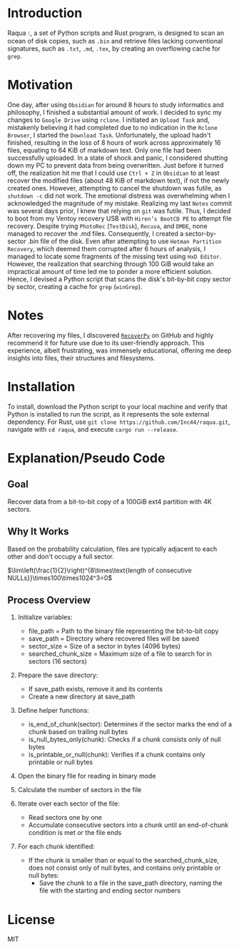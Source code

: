 # Introduction

Raqua 💧, a set of Python scripts and Rust program, is designed to scan an ocean of disk copies, such as `.bin` and retrieve files lacking conventional signatures, such as `.txt`, `.md`, `.tex`, by creating an overflowing cache for `grep`.

# Motivation

One day, after using `Obsidian` for around 8 hours to study informatics and philosophy, I finished a substantial amount of work. I decided to sync my changes to `Google Drive` using `rclone`. I initiated an `Upload Task` and, mistakenly believing it had completed due to no indication in the `Rclone Browser`, I started the `Download Task`. Unfortunately, the upload hadn't finished, resulting in the loss of 8 hours of work across approximately 16 files, equating to 64 KiB of markdown text. Only one file had been successfully uploaded. In a state of shock and panic, I considered shutting down my PC to prevent data from being overwritten. Just before it turned off, the realization hit me that I could use `Ctrl + Z` in `Obsidian` to at least recover the modified files (about 48 KiB of markdown text), if not the newly created ones. However, attempting to cancel the shutdown was futile, as `shutdown -c` did not work. The emotional distress was overwhelming when I acknowledged the magnitude of my mistake. Realizing my last `Notes` commit was several days prior, I knew that relying on `git` was futile. Thus, I decided to boot from my Ventoy recovery USB with `Hiren’s BootCD PE` to attempt file recovery. Despite trying `PhotoRec` (`TestDisk`), `Recuva`, and `DMDE`, none managed to recover the .md files. Consequently, I created a sector-by-sector .bin file of the disk. Even after attempting to use `Hetman Partition Recovery`, which deemed them corrupted after 6 hours of analysis, I managed to locate some fragments of the missing text using `HxD Editor`. However, the realization that searching through 100 GiB would take an impractical amount of time led me to ponder a more efficient solution. Hence, I devised a Python script that scans the disk's bit-by-bit copy sector by sector, creating a cache for `grep` (`winGrep`).

# Notes

After recovering my files, I discovered [`RecoverPy`](https://github.com/PabloLec/RecoverPy) on GitHub and highly recommend it for future use due to its user-friendly approach. This experience, albeit frustrating, was immensely educational, offering me deep insights into files, their structures and filesystems.

# Installation

To install, download the Python script to your local machine and verify that Python is installed to run the script, as it represents the sole external dependency. For Rust, use `git clone https://github.com/Inc44/raqua.git`, navigate with `cd raqua`, and execute `cargo run --release`.

# Explanation/Pseudo Code

## Goal
Recover data from a bit-to-bit copy of a 100GiB ext4 partition with 4K sectors.

## Why It Works
Based on the probability calculation, files are typically adjacent to each other and don't occupy a full sector.

$\lim\left(\frac{1}{2}\right)^{8\times\text{length of consecutive NULLs}}\times100\times1024^3=0$

## Process Overview

1. Initialize variables:
   - file_path = Path to the binary file representing the bit-to-bit copy
   - save_path = Directory where recovered files will be saved
   - sector_size = Size of a sector in bytes (4096 bytes)
   - searched_chunk_size = Maximum size of a file to search for in sectors (16 sectors)

2. Prepare the save directory:
   - If save_path exists, remove it and its contents
   - Create a new directory at save_path

3. Define helper functions:
   - is_end_of_chunk(sector): Determines if the sector marks the end of a chunk based on trailing null bytes
   - is_null_bytes_only(chunk): Checks if a chunk consists only of null bytes
   - is_printable_or_null(chunk): Verifies if a chunk contains only printable or null bytes

4. Open the binary file for reading in binary mode

5. Calculate the number of sectors in the file

6. Iterate over each sector of the file:
   - Read sectors one by one
   - Accumulate consecutive sectors into a chunk until an end-of-chunk condition is met or the file ends

7. For each chunk identified:
   - If the chunk is smaller than or equal to the searched_chunk_size, does not consist only of null bytes, and contains only printable or null bytes:
     - Save the chunk to a file in the save_path directory, naming the file with the starting and ending sector numbers

# License

MIT
